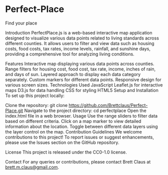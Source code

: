 # Perfect-Place
Find your place

Introduction
PerfectPlace.js is a web-based interactive map application designed to visualize various data points related to living standards across different counties. It allows users to filter and view data such as housing costs, food costs, tax rates, income levels, rainfall, and sunshine days, providing a comprehensive tool for analyzing living conditions.

Features
Interactive map displaying various data points across counties.
Range filters for housing cost, food cost, tax rate, income, inches of rain, and days of sun.
Layered approach to display each data category separately.
Custom markers for different data points.
Responsive design for various screen sizes.
Technologies Used
JavaScript
Leaflet.js for interactive maps
D3.js for data handling
CSS for styling
HTML5
Setup and Installation
To set up this project locally:

Clone the repository: git clone https://github.com/Brettclaus/Perfect-Place.git
Navigate to the project directory: cd perfectplace
Open the index.html file in a web browser.
Usage
Use the range sliders to filter data based on different criteria.
Click on a map marker to view detailed information about the location.
Toggle between different data layers using the layer control on the map.
Contribution Guidelines
We welcome contributions to this project! To report issues or suggest enhancements, please use the Issues section on the GitHub repository.

License
This project is released under the CC0-1.0 license.

Contact
For any queries or contributions, please contact Brett Claus at brett.m.claus@gmail.com.
